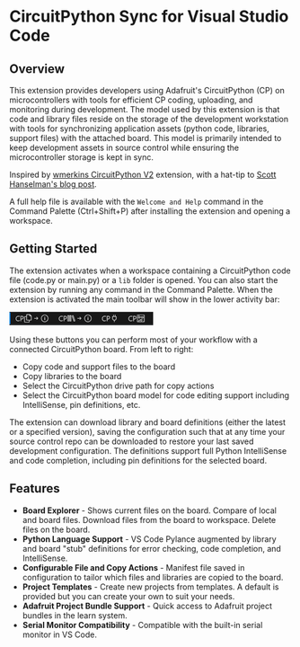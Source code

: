 # CircuitPython Sync for Visual Studio Code

## Overview
This extension provides developers using Adafruit's CircuitPython (CP) on microcontrollers with tools for efficient CP coding, uploading, and monitoring during development.  The model used by this extension is that code and library files reside on the storage of the development workstation with tools for synchronizing application assets (python code, libraries, support files) with the attached board. This model is primarily intended to keep development assets in source control while ensuring the microcontroller storage is kept in sync.

Inspired by [wmerkins CircuitPython V2](https://marketplace.visualstudio.com/items?itemName=wmerkens.vscode-circuitpython-v2) extension, with a hat-tip to [Scott Hanselman's blog post](https://www.hanselman.com/blog/using-visual-studio-code-to-program-circuit-python-with-an-adafruit-neotrellis-m4).

A full help file is available with the `Welcome and Help` command in the Command Palette (Ctrl+Shift+P) after installing the extension and opening a workspace.

## Getting Started
The extension activates when a workspace containing a CircuitPython code file (code.py or main.py) or a `lib` folder is opened.  You can also start the extension by running any command in the Command Palette. When the extension is activated the main toolbar will show in the lower activity bar:

![Toolbar](https://raw.githubusercontent.com/padgettholdings/circuitpythonsync/refs/heads/master/resources/cpstoolbarsmall.png)

Using these buttons you can perform most of your workflow with a connected CircuitPython board.  From left to right:
* Copy code and support files to the board
* Copy libraries to the board
* Select the CircuitPython drive path for copy actions
* Select the CircuitPython board model for code editing support including IntelliSense, pin definitions, etc.

The extension can download library and board definitions (either the latest or a specified version), saving the configuration such that at any time your source control repo can be downloaded to restore your last saved development configuration.  The definitions support full Python IntelliSense and code completion, including pin definitions for the selected board. 

## Features
* **Board Explorer** - Shows current files on the board.  Compare of local and board files.  Download files from the board to workspace.  Delete files on the board.
* **Python Language Support** - VS Code Pylance augmented by library and board "stub" definitions for error checking, code completion, and IntelliSense. 
* **Configurable File and Copy Actions** - Manifest file saved in configuration to tailor which files and libraries are copied to the board.
* **Project Templates** - Create new projects from templates.  A default is provided but you can create your own to suit your needs.
* **Adafruit Project Bundle Support** - Quick access to Adafruit project bundles in the learn system.
* **Serial Monitor Compatibility** - Compatible with the built-in serial monitor in VS Code. 

